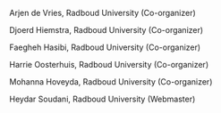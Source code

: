 Arjen de Vries, Radboud University (Co-organizer)

Djoerd Hiemstra, Radboud University (Co-organizer)

Faegheh Hasibi, Radboud University (Co-organizer)

Harrie Oosterhuis, Radboud University (Co-organizer)

Mohanna Hoveyda, Radboud University (Co-organizer)

Heydar Soudani, Radboud University (Webmaster)
